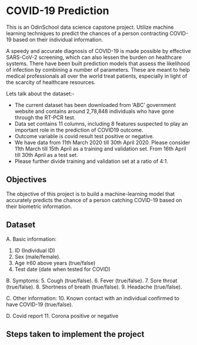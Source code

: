# COVID-19 Prediction
This is an OdinSchool data science capstone project. Utilize machine learning techniques to predict the chances of a person contracting COVID-19 based on their individual information.

A speedy and accurate diagnosis of COVID-19 is made possible by effective SARS-CoV-2 screening, which can also lessen the burden on healthcare systems. There have been built prediction models that assess the likelihood of infection by combining a number of parameters. These are meant to help medical professionals all over the world treat patients, especially in light of the scarcity of healthcare resources. 

Lets talk about the dataset:-

- The current dataset has been downloaded from ‘ABC’ government website and contains around 2,78,848 individuals who have gone through the RT-PCR test.
- Data set contains 11 columns, including 8 features suspected to play an important role in the prediction of COVID19 outcome.
- Outcome variable is covid result test positive or negative.
- We have data from 11th March 2020 till 30th April 2020. Please consider 11th March till 15th April as a training and validation set. From 16th April till 30th April as a test set.
- Please further divide training and validation set at a ratio of 4:1.  

## Objectives
The objective of this project is to build a machine-learning model that accurately predicts the chance of a person catching COVID-19 based on their biometric information.

## Dataset
A. Basic information: 
1. ID (Individual ID)
2. Sex (male/female). 
3. Age ≥60 above years (true/false) 
4. Test date (date when tested for COVID)

B. Symptoms: 
5. Cough (true/false).
6. Fever (true/false). 
7. Sore throat (true/false). 
8. Shortness of breath (true/false). 
9. Headache (true/false).    

C. Other information: 
10. Known contact with an individual confirmed to have COVID-19 (true/false).

D. Covid report
11. Corona positive or negative

## Steps taken to implement the project
